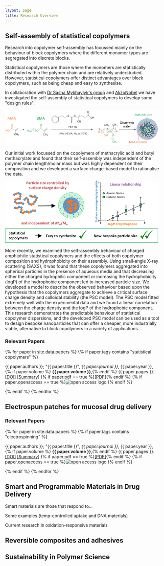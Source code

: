 ```yaml
---
layout: page
title: Research Overview
---
```



## Self-assembly of statistical copolymers

Research into copolymer self-assembly has focussed mainly on the behaviour of block copolymers where the different monomer types are segregated into discrete blocks.

Statistical copolymers are those where the monomers are statistically distributed within the polymer chain and are relatively understudied. However, statistical copolymers offer distinct advantages over block copolymers, such as being cheap and easy to synthesise.

In collaboration with [Dr Sasha Mykhaylyk's group](https://www.sheffield.ac.uk/chemistry/people/academic/oleksandr-o-mykhaylyk) and [AkzoNobel](https://www.akzonobel.com/) we have investigated the self-assembly of statistical copolymers to develop some "design rules".

![Schematic of the synthesis of statistical copolymers of methacrylic acid and butyl methacrylate and their self-assembly](img/stat_copolymer_1.png)  

Our initial work focussed on the copolymers of methacrylic acid and butyl methacrylate and found that their self-assembly was independent of the polymer chain length/molar mass but was highly dependent on their composition and we developed a surface charge-based model to rationalise the data.

![Schematic of the self-assembly of statistical copolymers and the linear relationship between the alkyl methacrylate logP and surface coverage by the hydrophilic monomer](img/stat_copolymer_2.png)  

More recently, we examined the self-assembly behaviour of charged amphiphilic statistical copolymers and the effects of both copolymer composition and hydrophobicity on their assembly. Using small-angle X-ray scattering (SAXS), it was found that these copolymers aggregated into spherical particles in the presence of aqueous media and that decreasing either the charged hydrophilic component or increasing the hydrophobicity (logP) of the hydrophobic component led to increased particle size. We developed a model to describe the observed behaviour based upon the hypothesis that the copolymers aggregate to achieve a critical surface charge density  and colloidal stability (the PSC model). The PSC model fitted extremely well with the experimental data and we found a linear correlation between the charge density and the logP of the hydrophobic component. This research demonstrates the predictable behaviour of statistical copolymer dispersions, and the developed PSC model can be used as a tool to design bespoke nanoparticles that can offer a cheaper, more industrially viable, alternative to block copolymers in a variety of applications.

<h3>Relevant Papers</h3>
{% for paper in site.data.papers %}
{% if paper.tags contains "statistical copolymers" %}
<p>
    {{ paper.authors }}; "{{ paper.title }}", <em>{{ paper.journal }}</em>, {{ paper.year }}, {% if paper.volume %} <strong>{{ paper.volume }}</strong>,{% endif %} {{ paper.pages }}. <a href="http://dx.doi.org/{{ paper.doi }}">[DOI]</a>
    <a href="summaries/{{ paper.year }}/{{ paper.id }}.html">[Summary]</a>
    {% if paper.pdf == true %}<a href="/non_foss/publications/PDFs/{{ paper.year }}/{{ paper.doi_short }}.pdf">[PDF]</a>{% endif %}
    {% if paper.openaccess == true %}<img height="14" src="/img/oa.svg" class="oa" alt="open access logo" /> {% endif %}
</p>
{% endif %}
{% endfor %}

## Electrospun patches for mucosal drug delivery



<h3>Relevant Papers</h3>
{% for paper in site.data.papers %}
{% if paper.tags contains "electrospinning" %}
<p>
    {{ paper.authors }}; "{{ paper.title }}", <em>{{ paper.journal }}</em>, {{ paper.year }}, {% if paper.volume %} <strong>{{ paper.volume }}</strong>,{% endif %} {{ paper.pages }}. <a href="http://dx.doi.org/{{ paper.doi }}">[DOI]</a>
    <a href="summaries/{{ paper.year }}/{{ paper.id }}.html">[Summary]</a>
    {% if paper.pdf == true %}<a href="/non_foss/publications/PDFs/{{ paper.year }}/{{ paper.doi_short }}.pdf">[PDF]</a>{% endif %}
    {% if paper.openaccess == true %}<img height="14" src="/img/oa.svg" class="oa" alt="open access logo" /> {% endif %}
</p>
{% endif %}
{% endfor %}

## Smart and Programmable Materials in Drug Delivery

Smart materials are those that respond to...

Some examples (temp-controlled uptake and DNA materials)

Current research in oxidation-responsive materials

## Reversible composites and adhesives


## Sustainability in Polymer Science
